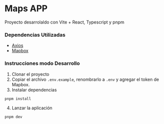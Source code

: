# Maps APP

Proyecto desarrolaldo con Vite + React, Typescript y pnpm

### Dependencias Utilizadas

- [Axios](https://axios-http.com/)
- [Mapbox](https://www.mapbox.com/)

### Instrucciones modo Desarrollo

1. Clonar el proyecto
2. Copiar el archivo `.env.example`, renombrarlo a `.env` y agregar el token de Mapbox.
3. Instalar dependencias

```bash
pnpm install
```

4. Lanzar la aplicación

```bash
pnpm dev
```
